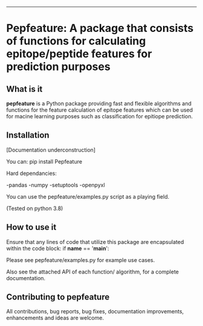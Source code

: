
-----------------

# Pepfeature: A package that consists of functions for calculating epitope/peptide features for prediction purposes



## What is it

**pepfeature** is a Python package providing fast and flexible algorithms and functions
for the feature calculation of epitope features which can be used for macine learning purposes such as classification for epitiope prediction.


## Installation

[Documentation underconstruction]

You can:
pip install Pepfeature

Hard dependancies:

-pandas
-numpy
-setuptools
-openpyxl


You can use the pepfeature/examples.py script as a playing field.

(Tested on python 3.8)

## How to use it

Ensure that any lines of code that utilize this package are encapsulated within the code block:
if __name__ == '__main__':

Please see pepfeature/examples.py for example use cases.

Also see the attached API of each function/ algorithm, for a complete documentation.


## Contributing to pepfeature

All contributions, bug reports, bug fixes, documentation improvements, enhancements and ideas are welcome.
